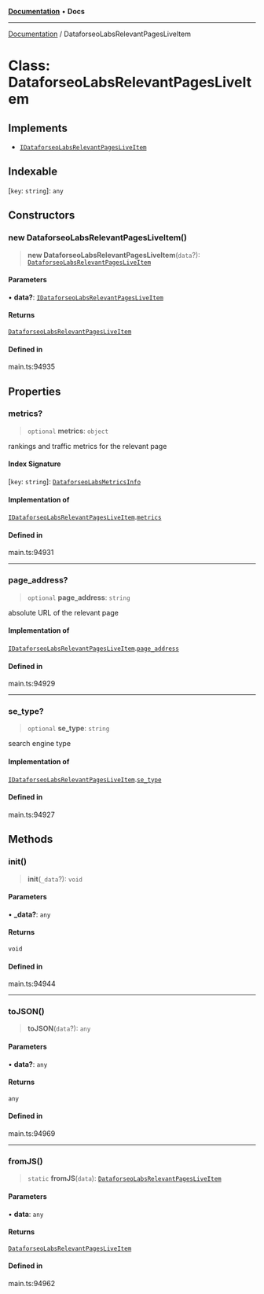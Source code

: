 [**Documentation**](../README.md) • **Docs**

***

[Documentation](../globals.md) / DataforseoLabsRelevantPagesLiveItem

# Class: DataforseoLabsRelevantPagesLiveItem

## Implements

- [`IDataforseoLabsRelevantPagesLiveItem`](../interfaces/IDataforseoLabsRelevantPagesLiveItem.md)

## Indexable

 \[`key`: `string`\]: `any`

## Constructors

### new DataforseoLabsRelevantPagesLiveItem()

> **new DataforseoLabsRelevantPagesLiveItem**(`data`?): [`DataforseoLabsRelevantPagesLiveItem`](DataforseoLabsRelevantPagesLiveItem.md)

#### Parameters

• **data?**: [`IDataforseoLabsRelevantPagesLiveItem`](../interfaces/IDataforseoLabsRelevantPagesLiveItem.md)

#### Returns

[`DataforseoLabsRelevantPagesLiveItem`](DataforseoLabsRelevantPagesLiveItem.md)

#### Defined in

main.ts:94935

## Properties

### metrics?

> `optional` **metrics**: `object`

rankings and traffic metrics for the relevant page

#### Index Signature

 \[`key`: `string`\]: [`DataforseoLabsMetricsInfo`](DataforseoLabsMetricsInfo.md)

#### Implementation of

[`IDataforseoLabsRelevantPagesLiveItem`](../interfaces/IDataforseoLabsRelevantPagesLiveItem.md).[`metrics`](../interfaces/IDataforseoLabsRelevantPagesLiveItem.md#metrics)

#### Defined in

main.ts:94931

***

### page\_address?

> `optional` **page\_address**: `string`

absolute URL of the relevant page

#### Implementation of

[`IDataforseoLabsRelevantPagesLiveItem`](../interfaces/IDataforseoLabsRelevantPagesLiveItem.md).[`page_address`](../interfaces/IDataforseoLabsRelevantPagesLiveItem.md#page_address)

#### Defined in

main.ts:94929

***

### se\_type?

> `optional` **se\_type**: `string`

search engine type

#### Implementation of

[`IDataforseoLabsRelevantPagesLiveItem`](../interfaces/IDataforseoLabsRelevantPagesLiveItem.md).[`se_type`](../interfaces/IDataforseoLabsRelevantPagesLiveItem.md#se_type)

#### Defined in

main.ts:94927

## Methods

### init()

> **init**(`_data`?): `void`

#### Parameters

• **\_data?**: `any`

#### Returns

`void`

#### Defined in

main.ts:94944

***

### toJSON()

> **toJSON**(`data`?): `any`

#### Parameters

• **data?**: `any`

#### Returns

`any`

#### Defined in

main.ts:94969

***

### fromJS()

> `static` **fromJS**(`data`): [`DataforseoLabsRelevantPagesLiveItem`](DataforseoLabsRelevantPagesLiveItem.md)

#### Parameters

• **data**: `any`

#### Returns

[`DataforseoLabsRelevantPagesLiveItem`](DataforseoLabsRelevantPagesLiveItem.md)

#### Defined in

main.ts:94962
